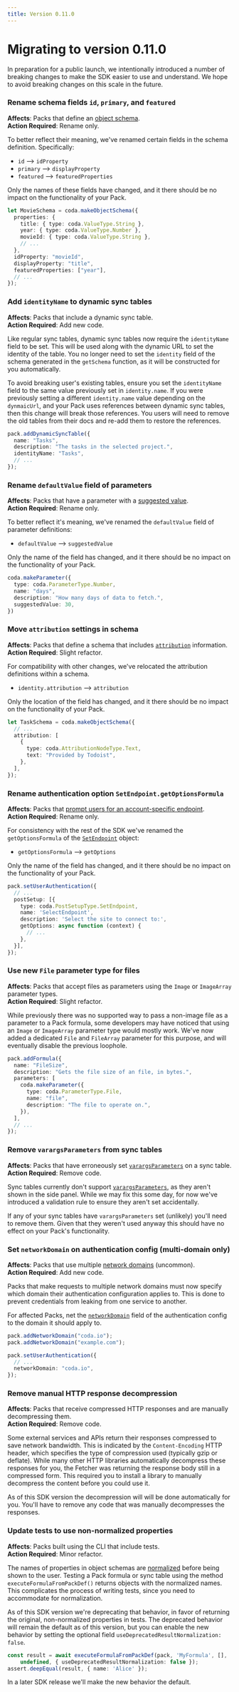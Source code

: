 ```yaml
---
title: Version 0.11.0
---
```


# Migrating to version 0.11.0

In preparation for a public launch, we intentionally introduced a number of breaking changes to make the SDK easier to use and understand. We hope to avoid breaking changes on this scale in the future.


### Rename schema fields `id`, `primary`, and `featured`

__Affects__: Packs that define an [object schema][schemas_object].<br>
__Action Required__: Rename only.

To better reflect their meaning, we've renamed certain fields in the schema definition. Specifically:

- `id` --> `idProperty`
- `primary` --> `displayProperty`
- `featured` --> `featuredProperties`

Only the names of these fields have changed, and it there should be no impact on the functionality of your Pack.

```{.ts hl_lines="8-10"}
let MovieSchema = coda.makeObjectSchema({
  properties: {
    title: { type: coda.ValueType.String },
    year: { type: coda.ValueType.Number },
    movieId: { type: coda.ValueType.String },
    // ...
  },
  idProperty: "movieId",
  displayProperty: "title",
  featuredProperties: ["year"],
  // ...
});
```


### Add `identityName` to dynamic sync tables

__Affects__: Packs that include a dynamic sync table.<br>
__Action Required__: Add new code.

Like regular sync tables, dynamic sync tables now require the `identityName` field to be set. This will be used along with the dynamic URL to set the identity of the table. You no longer need to set the `identity` field of the schema generated in the `getSchema` function, as it will be constructed for you automatically.

To avoid breaking user's existing tables, ensure you set the `identityName` field to the same value previously set in `identity.name`. If you were previously setting a different `identity.name` value depending on the `dynmaicUrl`, and your Pack uses references between dynamic sync tables, then this change will break those references. You users will need to remove the old tables from their docs and re-add them to restore the references.

```{.ts hl_lines="4"}
pack.addDynamicSyncTable({
  name: "Tasks",
  description: "The tasks in the selected project.",
  identityName: "Tasks",
  // ...
});
```


### Rename `defaultValue` field of parameters

__Affects__: Packs that have a parameter with a [suggested value][parameters_suggested].<br>
__Action Required__: Rename only.

To better reflect it's meaning, we've renamed the `defaultValue` field of parameter definitions:

- `defaultValue` --> `suggestedValue`

Only the name of the field has changed, and it there should be no impact on the functionality of your Pack.

```{.ts hl_lines="5"}
coda.makeParameter({
  type: coda.ParameterType.Number,
  name: "days",
  description: "How many days of data to fetch.",
  suggestedValue: 30,
})
```


### Move `attribution` settings in schema

__Affects__: Packs that define a schema that includes [`attribution`][schemas_attribution] information.<br>
__Action Required__: Slight refactor.

For compatibility with other changes, we've relocated the attribution definitions within a schema.

- `identity.attribution` --> `attribution`

Only the location of the field has changed, and it there should be no impact on the functionality of your Pack.

```{.ts hl_lines="3"}
let TaskSchema = coda.makeObjectSchema({
  // ...
  attribution: [
    {
      type: coda.AttributionNodeType.Text,
      text: "Provided by Todoist",
    },
  ],
});
```


### Rename authentication option `SetEndpoint.getOptionsFormula`

__Affects__: Packs that [prompt users for an account-specific endpoint][authentication_setendpoint].<br>
__Action Required__: Rename only.

For consistency with the rest of the SDK we've renamed the `getOptionsFormula` of the [`SetEndpoint`][SetEndpoint] object:

- `getOptionsFormula` --> `getOptions`

Only the name of the field has changed, and it there should be no impact on the functionality of your Pack.

```{.ts hl_lines="7"}
pack.setUserAuthentication({
  // ...
  postSetup: [{
    type: coda.PostSetupType.SetEndpoint,
    name: 'SelectEndpoint',
    description: 'Select the site to connect to:',
    getOptions: async function (context) {
      // ...
    },
  }],
});
```


### Use new `File` parameter type for files

__Affects__: Packs that accept files as parameters using the `Image` or `ImageArray` parameter types.<br>
__Action Required__: Slight refactor.

While previously there was no supported way to pass a non-image file as a parameter to a Pack formula, some developers may have noticed that using an `Image` or `ImageArray` parameter type would mostly work. We've now added a dedicated `File` and `FileArray` parameter for this purpose, and will eventually disable the previous loophole.

```{.ts hl_lines="6"}
pack.addFormula({
  name: "FileSize",
  description: "Gets the file size of an file, in bytes.",
  parameters: [
    coda.makeParameter({
      type: coda.ParameterType.File,
      name: "file",
      description: "The file to operate on.",
    }),
  ],
  // ...
});
```


### Remove `varargsParameters` from sync tables

__Affects__: Packs that have erroneously set [`varargsParameters`][parameters_vararg] on a sync table.<br>
__Action Required__: Remove code.

Sync tables currently don't support [`varargsParameters`][parameters_vararg], as they aren't shown in the side panel. While we may fix this some day, for now we've introduced a validation rule to ensure they aren't set accidentally.

If any of your sync tables have `varargsParameters` set (unlikely) you'll need to remove them. Given that they weren't used anyway this should have no effect on your Pack's functionality.


### Set `networkDomain` on authentication config (multi-domain only)

__Affects__: Packs that use multiple [network domains][fetcher_network] (uncommon).<br>
__Action Required__: Add new code.

Packs that make requests to multiple network domains must now specify which domain their authentication configuration applies to. This is done to prevent credentials from leaking from one service to another.

For affected Packs, net the [`networkDomain`][BaseAuthentication_networkdomain] field of the authentication config to the domain it should apply to.

```{.ts hl_lines="6"}
pack.addNetworkDomain("coda.io");
pack.addNetworkDomain("example.com");

pack.setUserAuthentication({
  // ...
  networkDomain: "coda.io",
});
```


### Remove manual HTTP response decompression

__Affects__: Packs that receive compressed HTTP responses and are manually decompressing them.<br>
__Action Required__: Remove code.

Some external services and APIs return their responses compressed to save network bandwidth. This is indicated by the `Content-Encoding` HTTP header, which specifies the type of compression used (typically gzip or deflate). While many other HTTP libraries automatically decompress these responses for you, the Fetcher was returning the response body still in a compressed form. This required you to install a library to manually decompress the content before you could use it.

As of this SDK version the decompression will will be done automatically for you. You'll have to remove any code that was manually decompresses the responses.


### Update tests to use non-normalized properties

__Affects__: Packs built using the CLI that include tests.<br>
__Action Required__: Minor refactor.

The names of properties in object schemas are [normalized][schemas_normalization] before being shown to the user. Testing a Pack formula or sync table using the method `executeFormulaFromPackDef()` returns objects with the normalized names. This complicates the process of writing tests, since you need to accommodate for normalization.

As of this SDK version we're deprecating that behavior, in favor of returning the original, non-normalized properties in tests. The deprecated behavior will remain the default as of this version, but you can enable the new behavior by setting the optional field `useDeprecatedResultNormalization: false`.

```ts
const result = await executeFormulaFromPackDef(pack, 'MyFormula', [],
    undefined, { useDeprecatedResultNormalization: false });
assert.deepEqual(result, { name: 'Alice' });
```

In a later SDK release we'll make the new behavior the default.


[parameters_vararg]: ../../guides/basics/parameters/index.md#vararg
[fetcher_network]: ../../guides/advanced/fetcher.md#network-domains
[BaseAuthentication_networkdomain]: ../../reference/sdk/interfaces/BaseAuthentication.md#networkdomain
[schemas_object]: ../../guides/advanced/schemas.md#object
[SetEndpoint]: ../../reference/sdk/interfaces/SetEndpoint.md
[authentication_setendpoint]: ../../guides/advanced/authentication.md#setendpoint
[schemas_attribution]: ../../guides/advanced/schemas.md#attribution
[parameters_suggested]: ../../guides/basics/parameters/index.md#suggested
[sync_tables_identity]: ../../guides/blocks/sync-tables/index.md#identity
[schemas_references]: ../../guides/advanced/schemas.md#references
[schemas_normalization]: ../../guides/advanced/schemas.md#normalization
